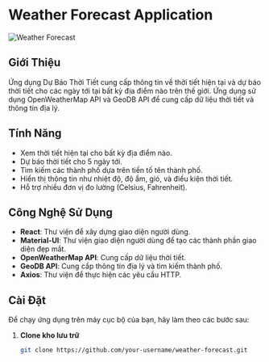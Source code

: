# Weather Forecast Application

![Weather Forecast](https://example.com/weather-forecast-logo.png) <!-- Thay bằng URL logo của bạn -->

## Giới Thiệu

Ứng dụng Dự Báo Thời Tiết cung cấp thông tin về thời tiết hiện tại và dự báo thời tiết cho các ngày tới tại bất kỳ địa điểm nào trên thế giới. Ứng dụng sử dụng OpenWeatherMap API và GeoDB API để cung cấp dữ liệu thời tiết và thông tin địa lý.

## Tính Năng

- Xem thời tiết hiện tại cho bất kỳ địa điểm nào.
- Dự báo thời tiết cho 5 ngày tới.
- Tìm kiếm các thành phố dựa trên tiền tố tên thành phố.
- Hiển thị thông tin như nhiệt độ, độ ẩm, gió, và điều kiện thời tiết.
- Hỗ trợ nhiều đơn vị đo lường (Celsius, Fahrenheit).

## Công Nghệ Sử Dụng

- **React**: Thư viện để xây dựng giao diện người dùng.
- **Material-UI**: Thư viện giao diện người dùng để tạo các thành phần giao diện đẹp mắt.
- **OpenWeatherMap API**: Cung cấp dữ liệu thời tiết.
- **GeoDB API**: Cung cấp thông tin địa lý và tìm kiếm thành phố.
- **Axios**: Thư viện để thực hiện các yêu cầu HTTP.

## Cài Đặt

Để chạy ứng dụng trên máy cục bộ của bạn, hãy làm theo các bước sau:

1. **Clone kho lưu trữ**

   ```bash
   git clone https://github.com/your-username/weather-forecast.git
